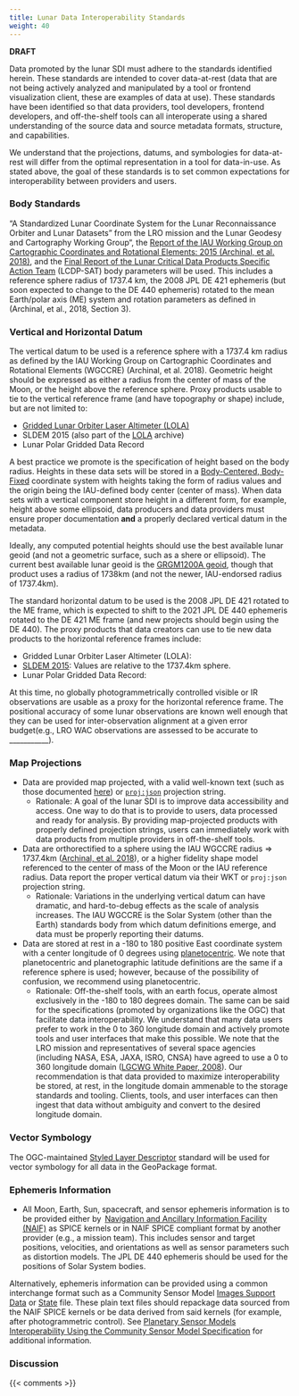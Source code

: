 ```yaml
---
title: Lunar Data Interoperability Standards
weight: 40
---
```


**DRAFT**

Data promoted by the lunar SDI must adhere to the standards identified herein. These standards are intended to cover data-at-rest (data that are not being actively analyzed and manipulated by a tool or frontend visualization client, these are examples of data at use). These standards have been identified so that data providers, tool developers, frontend developers, and off-the-shelf tools can all interoperate using a shared understanding of the source data and source metadata formats, structure, and capabilities.

We understand that the projections, datums, and symbologies for data-at-rest will differ from the optimal representation in a tool for data-in-use. As stated above, the goal of these standards is to set common expectations for interoperability between providers and users.

### Body Standards
“A Standardized Lunar Coordinate System for the Lunar Reconnaissance Orbiter and Lunar Datasets” from the LRO mission and the Lunar Geodesy and Cartography Working Group“, the [Report of the IAU Working Group on Cartographic Coordinates and Rotational Elements: 2015 (Archinal, et al. 2018)](https://doi.org/10.1007/s10569-017-9805-5), and the [Final Report of the Lunar Critical Data Products Specific Action Team](https://www.lpi.usra.edu/mapsit/standup-committees/LCDP-SAT-REPORT-20211110.pdf) (LCDP-SAT) body parameters will be used. This includes a reference sphere radius of 1737.4 km, the 2008 JPL DE 421 ephemeris (but soon expected to change to the DE 440 ephemeris) rotated to the mean Earth/polar axis (ME) system and rotation parameters as defined in (Archinal, et al., 2018, Section 3).

### Vertical and Horizontal Datum
The vertical datum to be used is a reference sphere with a 1737.4 km radius as defined by the IAU Working Group on Cartographic Coordinates and Rotational Elements (WGCCRE) (Archinal, et al. 2018). Geometric height should be expressed as either a radius from the center of mass of the Moon, or the height above the reference sphere. Proxy products usable to tie to the vertical reference frame (and have topography or shape) include, but are not limited to:

- [Gridded Lunar Orbiter Laser Altimeter (LOLA)](https://doi.org/10.17189/1520642)
- SLDEM 2015 (also part of the [LOLA](https://doi.org/10.17189/1520642) archive)
- Lunar Polar Gridded Data Record

A best practice we promote is the specification of height based on the body radius. Heights in these data sets will be stored in a [Body-Centered, Body-Fixed](https://en.wikipedia.org/wiki/Earth-centered,_Earth-fixed_coordinate_system) coordinate system with heights taking the form of radius values and the origin being the IAU-defined body center (center of mass). When data sets with a vertical component store height in a different form, for example, height above some ellipsoid, data producers and data providers must ensure proper documentation **and** a properly declared vertical datum in the metadata.

Ideally, any computed potential heights should use the best available lunar geoid (and not a geometric surface, such as a shere or ellipsoid). The current best available lunar geoid is the [GRGM1200A geoid](https://pgda.gsfc.nasa.gov/products/50), though that product uses a radius of 1738km (and not the newer, IAU-endorsed radius of 1737.4km).

The standard horizontal datum to be used is the 2008 JPL DE 421 rotated to the ME frame, which is expected to shift to the 2021 JPL DE 440 ephemeris rotated to the DE 421 ME frame (and new projects should begin using the DE 440). The proxy products that data creators can use to tie new data products to the horizontal reference frames include: 
- Gridded Lunar Orbiter Laser Altimeter (LOLA):
- [SLDEM 2015](https://pgda.gsfc.nasa.gov/products/54): Values are relative to the 1737.4km sphere.
- Lunar Polar Gridded Data Record:

At this time, no globally photogrammetrically controlled visible or IR observations are usable as a proxy for the horizontal reference frame. The positional accuracy of some lunar observations are known well enough that they can be used for inter-observation alignment at a given error budget(e.g., LRO WAC observations are assessed to be accurate to ___________).

### Map Projections
- Data are provided map projected, with a valid well-known text (such as those documented [here](http://voparis-vespa-crs.obspm.fr:8080/web/moon.html)) or [`proj:json`](https://proj.org/specifications/projjson.html) projection string.
  - Rationale: A goal of the lunar SDI is to improve data accessibility and access. One way to do that is to provide to users, data processed and ready for analysis. By providing map-projected products with properly defined projection strings, users can immediately work with data products from multiple providers in off-the-shelf tools.
- Data are orthorectified to a sphere using the IAU WGCCRE radius => 1737.4km ([Archinal, et al. 2018](https://doi.org/10.1007/s10569-017-9805-5)), or a higher fidelity shape model referenced to the center of mass of the Moon or the IAU reference radius. Data report the proper vertical datum via their WKT or `proj:json` projection string.
  - Rationale: Variations in the underlying vertical datum can have dramatic, and hard-to-debug effects as the scale of analysis increases. The IAU WGCCRE is the Solar System (other than the Earth) standards body from which datum definitions emerge, and data must be properly reporting their datums.
- Data are stored at rest in a -180 to 180 positive East coordinate system with a center longitude of 0 degrees using [planetocentric](https://proj.org/en/9.3/operations/conversions/geoc.html). We note that planetocentric and planetographic latitude definitions are the same if a reference sphere is used; however, because of the possibility of confusion, we recommend using planetocentric.
  - Rationale: Off-the-shelf tools, with an earth focus, operate almost exclusively in the -180 to 180 degrees domain. The same can be said for the specifications (promoted by organizations like the OGC) that facilitate data interoperability. We understand that many data users prefer to work in the 0 to 360 longitude domain and actively promote tools and user interfaces that make this possible. We note that the LRO mission and representatives of several space agencies (including NASA, ESA, JAXA, ISRO, CNSA) have agreed to use a 0 to 360 longitude domain ([LGCWG White Paper, 2008](https://science.nasa.gov/wp-content/uploads/2024/01/luncoordwhitepaper-10-08.pdf)). Our recommendation is that data provided to maximize interoperability be stored, at rest, in the longitude domain ammenable to the storage standards and tooling. Clients, tools, and user interfaces can then ingest that data without ambiguity and convert to the desired longitude domain.

### Vector Symbology
The OGC-maintained [Styled Layer Descriptor](https://www.ogc.org/standards/sld) standard will be used for vector symbology for all data in the GeoPackage format.

### Ephemeris Information
- All Moon, Earth, Sun, spacecraft, and sensor ephemeris information is to be provided either by  [Navigation and Ancillary Information Facility (NAIF)](https://naif.jpl.nasa.gov/naif/) as SPICE kernels or in NAIF SPICE compliant format by another provider (e.g., a mission team). This includes sensor and target positions, velocities, and orientations as well as sensor parameters such as distortion models. The JPL DE 440 ephemeris should be used for the positions of Solar System bodies. 

Alternatively, ephemeris information can be provided using a common interchange format such as a Community Sensor Model [Images Support Data]() or [State]() file. These plain text files should repackage data sourced from the NAIF SPICE kernels or be data derived from said kernels (for example, after photogrammetric control). See [Planetary Sensor Models Interoperability Using the Community Sensor Model Specification](https://agupubs.onlinelibrary.wiley.com/doi/full/10.1029/2019EA000713) for additional information.

### Discussion

{{< comments >}}